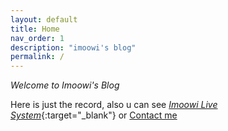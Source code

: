 ```yaml
---
layout: default
title: Home
nav_order: 1
description: "imoowi's blog"
permalink: /
---
```


_Welcome to Imoowi's Blog_

Here is just the record, also u can see [_Imoowi Live System_](http://www.imoowi.com){:target="_blank"} or [Contact me](/about/)
